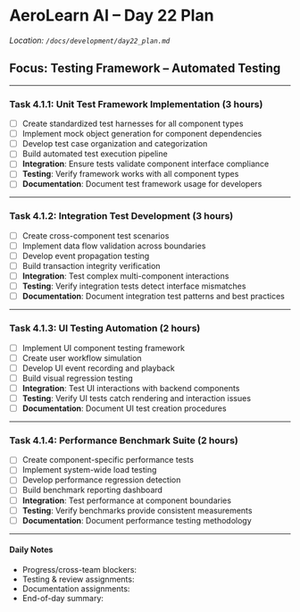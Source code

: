 # AeroLearn AI – Day 22 Plan
*Location: `/docs/development/day22_plan.md`*

## Focus: Testing Framework – Automated Testing

---

### Task 4.1.1: Unit Test Framework Implementation (3 hours)
- [ ] Create standardized test harnesses for all component types
- [ ] Implement mock object generation for component dependencies
- [ ] Develop test case organization and categorization
- [ ] Build automated test execution pipeline
- [ ] **Integration**: Ensure tests validate component interface compliance
- [ ] **Testing**: Verify framework works with all component types
- [ ] **Documentation**: Document test framework usage for developers

---

### Task 4.1.2: Integration Test Development (3 hours)
- [ ] Create cross-component test scenarios
- [ ] Implement data flow validation across boundaries
- [ ] Develop event propagation testing
- [ ] Build transaction integrity verification
- [ ] **Integration**: Test complex multi-component interactions
- [ ] **Testing**: Verify integration tests detect interface mismatches
- [ ] **Documentation**: Document integration test patterns and best practices

---

### Task 4.1.3: UI Testing Automation (2 hours)
- [ ] Implement UI component testing framework
- [ ] Create user workflow simulation
- [ ] Develop UI event recording and playback
- [ ] Build visual regression testing
- [ ] **Integration**: Test UI interactions with backend components
- [ ] **Testing**: Verify UI tests catch rendering and interaction issues
- [ ] **Documentation**: Document UI test creation procedures

---

### Task 4.1.4: Performance Benchmark Suite (2 hours)
- [ ] Create component-specific performance tests
- [ ] Implement system-wide load testing
- [ ] Develop performance regression detection
- [ ] Build benchmark reporting dashboard
- [ ] **Integration**: Test performance at component boundaries
- [ ] **Testing**: Verify benchmarks provide consistent measurements
- [ ] **Documentation**: Document performance testing methodology

---

#### Daily Notes
- Progress/cross-team blockers:
- Testing & review assignments:
- Documentation assignments:
- End-of-day summary: